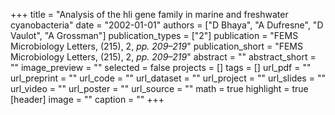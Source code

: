 +++
title = "Analysis of the hli gene family in marine and freshwater cyanobacteria"
date = "2002-01-01"
authors = ["D Bhaya", "A Dufresne", "D Vaulot", "A Grossman"]
publication_types = ["2"]
publication = "FEMS Microbiology Letters, (215), 2, _pp. 209–219_"
publication_short = "FEMS Microbiology Letters, (215), 2, _pp. 209–219_"
abstract = ""
abstract_short = ""
image_preview = ""
selected = false
projects = []
tags = []
url_pdf = ""
url_preprint = ""
url_code = ""
url_dataset = ""
url_project = ""
url_slides = ""
url_video = ""
url_poster = ""
url_source = ""
math = true
highlight = true
[header]
image = ""
caption = ""
+++
